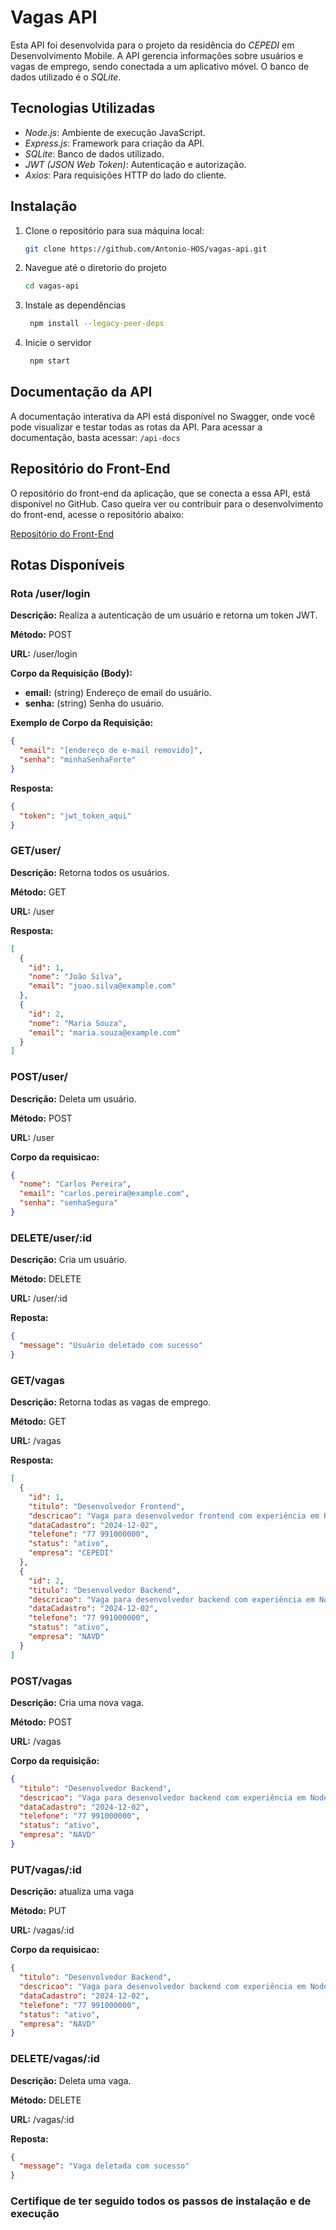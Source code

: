 # Vagas API

Esta API foi desenvolvida para o projeto da residência do _CEPEDI_ em Desenvolvimento Mobile. A API gerencia informações sobre usuários e vagas de emprego, sendo conectada a um aplicativo móvel. O banco de dados utilizado é o _SQLite_.

## Tecnologias Utilizadas

- _Node.js_: Ambiente de execução JavaScript.
- _Express.js_: Framework para criação da API.
- _SQLite_: Banco de dados utilizado.
- _JWT (JSON Web Token)_: Autenticação e autorização.
- _Axios_: Para requisições HTTP do lado do cliente.

## Instalação

1. Clone o repositório para sua máquina local:

   ```bash
   git clone https://github.com/Antonio-HOS/vagas-api.git
   ```

2. Navegue até o diretorio do projeto

   ```bash
   cd vagas-api
   ```

3. Instale as dependências

   ```bash
    npm install --legacy-peer-deps
   ```

4. Inicie o servidor
   ```bash
    npm start
   ```

## Documentação da API

A documentação interativa da API está disponível no Swagger, onde você pode visualizar e testar todas as rotas da API. Para acessar a documentação, basta acessar:
`/api-docs`

## Repositório do Front-End

O repositório do front-end da aplicação, que se conecta a essa API, está disponível no GitHub. Caso queira ver ou contribuir para o desenvolvimento do front-end, acesse o repositório abaixo:

[Repositório do Front-End](https://github.com/Antonio-HOS/restic36-app-vagacerta.git)

## Rotas Disponíveis

### Rota /user/login

**Descrição:**
Realiza a autenticação de um usuário e retorna um token JWT.

**Método:**
POST

**URL:**
/user/login

**Corpo da Requisição (Body):**

- **email:** (string) Endereço de email do usuário.
- **senha:** (string) Senha do usuário.

**Exemplo de Corpo da Requisição:**

```json
{
  "email": "[endereço de e-mail removido]",
  "senha": "minhaSenhaForte"
}
```

**Resposta:**

```json
{
  "token": "jwt_token_aqui"
}
```

### GET/user/

**Descrição:**
Retorna todos os usuários.

**Método:**
GET

**URL:**
/user

**Resposta:**

```json
[
  {
    "id": 1,
    "nome": "João Silva",
    "email": "joao.silva@example.com"
  },
  {
    "id": 2,
    "nome": "Maria Souza",
    "email": "maria.souza@example.com"
  }
]
```

### POST/user/

**Descrição:**
Deleta um usuário.

**Método:**
POST

**URL:**
/user

**Corpo da requisicao:**

```json
{
  "nome": "Carlos Pereira",
  "email": "carlos.pereira@example.com",
  "senha": "senhaSegura"
}
```

### DELETE/user/:id

**Descrição:**
Cria um usuário.

**Método:**
DELETE

**URL:**
/user/:id

**Reposta:**

```json
{
  "message": "Usuário deletado com sucesso"
}
```

### GET/vagas

**Descrição:**
Retorna todas as vagas de emprego.

**Método:**
GET

**URL:**
/vagas

**Resposta:**

```json
[
  {
    "id": 1,
    "titulo": "Desenvolvedor Frontend",
    "descricao": "Vaga para desenvolvedor frontend com experiência em React.",
    "dataCadastro": "2024-12-02",
    "telefone": "77 991000000",
    "status": "ativo",
    "empresa": "CEPEDI"
  },
  {
    "id": 2,
    "titulo": "Desenvolvedor Backend",
    "descricao": "Vaga para desenvolvedor backend com experiência em Node.js.",
    "dataCadastro": "2024-12-02",
    "telefone": "77 991000000",
    "status": "ativo",
    "empresa": "NAVD"
  }
]
```

### POST/vagas

**Descrição:**
Cria uma nova vaga.

**Método:**
POST

**URL:**
/vagas

**Corpo da requisição:**

```json
{
  "titulo": "Desenvolvedor Backend",
  "descricao": "Vaga para desenvolvedor backend com experiência em Node.js.",
  "dataCadastro": "2024-12-02",
  "telefone": "77 991000000",
  "status": "ativo",
  "empresa": "NAVD"
}
```

### PUT/vagas/:id

**Descrição:**
atualiza uma vaga

**Método:**
PUT

**URL:**
/vagas/:id

**Corpo da requisicao:**

```json
{
  "titulo": "Desenvolvedor Backend",
  "descricao": "Vaga para desenvolvedor backend com experiência em Node.js.",
  "dataCadastro": "2024-12-02",
  "telefone": "77 991000000",
  "status": "ativo",
  "empresa": "NAVD"
}
```

### DELETE/vagas/:id

**Descrição:**
Deleta uma vaga.

**Método:**
DELETE

**URL:**
/vagas/:id

**Reposta:**

```json
{
  "message": "Vaga deletada com sucesso"
}
```

### Certifique de ter seguido todos os passos de instalação e de execução
